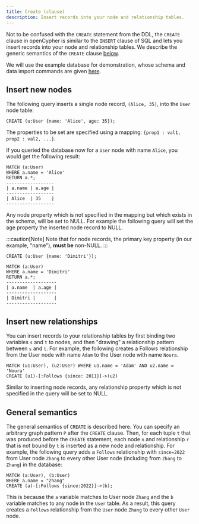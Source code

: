 ```yaml
---
title: Create (clause)
description: Insert records into your node and relationship tables.
---
```


Not to be confused with the `CREATE` statement from the DDL, the `CREATE` clause in openCypher is
similar to the `INSERT` clause of SQL and lets you insert records into your node and relationship
tables. We describe the generic semantics of the `CREATE` clause [below](#general-semantics).

We will use the example database for demonstration, whose schema and data import commands are given [here](../example-database).

## Insert new nodes
The following query inserts a single node record, `(Alice, 35)`, into the `User` node table:

```cypher
CREATE (u:User {name: 'Alice', age: 35});
```
The properties to be set are specified using a mapping: `{prop1 : val1, prop2 : val2, ...}`.

If you queried the database now for a `User` node with name `Alice`, you would get the following result:
```cypher
MATCH (a:User) 
WHERE a.name = 'Alice' 
RETURN a.*;
------------------
| a.name | a.age |
------------------
| Alice  | 35    |
------------------
```

Any node property which is not specified in the mapping but which exists in the schema, will be set to NULL.
For example the following query will set the age property
the inserted node record to NULL.

:::caution[Note]
Note that for node records, the primary key property (in our example, "name"), **must be** non-NULL.
:::

```cypher
CREATE (u:User {name: 'Dimitri'});
```

```cypher
MATCH (a:User) 
WHERE a.name = 'Dimitri'
RETURN a.*;
-------------------
| a.name  | a.age |
-------------------
| Dimitri |       |
-------------------
```

## Insert new relationships
You can insert records to your relationship tables by
first binding two variables `s` and `t` to nodes, and then
"drawing" a relationship pattern between `s` and `t`. 
For example, the following creates a Follows relationship
from the User node with name `Adam` to the User node with
name `Noura`.
```
MATCH (u1:User), (u2:User) WHERE u1.name = 'Adam' AND u2.name = 'Noura' 
CREATE (u1)-[:Follows {since: 2011}]->(u2)
```
Similar to inserting node records, any relationship property which is not
specified in the query will be set to NULL.

## General semantics
The general semantics of `CREATE` is described here. You can specify
an arbitrary graph pattern `P` after the `CREATE` clause.
Then, for each tuple `t` that was produced before the `CREATE` statement,
each node `n` and relationship `r` that is not bound by `t` is inserted
as a new node and relationship. For example, the following query
adds a `Follows` relationship with `since=2022` from User node `Zhang`
to every other User node (including from `Zhang` to `Zhang`)  in the database:

```cypher
MATCH (a:User), (b:User) 
WHERE a.name = "Zhang" 
CREATE (a)-[:Follows {since:2022}]->(b);
```
This is because the `a` variable matches to User node `Zhang` and the `b` variable matches to any
node in the `User` table. As a result, this query creates a `Follows` relationship from the `User` node
`Zhang` to every other `User` node.


